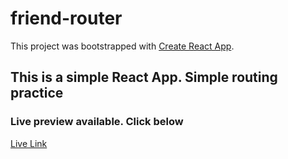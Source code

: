 # friend-router

This project was bootstrapped with [Create React App](https://github.com/facebook/create-react-app).

<h2>This is a simple React App. Simple routing practice</h2>
<h3>Live preview available. Click below</h3>
<a href="https://friend-router.netlify.app/">Live Link</a>

